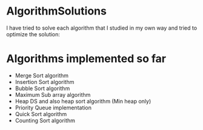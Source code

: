 # AlgorithmSolutions
I have tried to solve each algorithm that I studied in my own way and tried to optimize the solution:

# Algorithms implemented so far

* Merge Sort algorithm
* Insertion Sort algorithm
* Bubble Sort algorithm
* Maximum Sub array algorithm
* Heap DS and also heap sort algorithm (Min heap only)
* Priority Queue implementation
* Quick Sort algorithm
* Counting Sort algorithm


